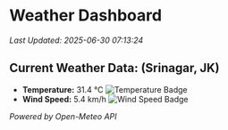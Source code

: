 
# Weather Dashboard

_Last Updated: 2025-06-30 07:13:24_

## Current Weather Data: (Srinagar, JK)
- **Temperature:** 31.4 °C ![Temperature Badge](https://img.shields.io/badge/Temperature-High%20Temp-orange)
- **Wind Speed:** 5.4 km/h ![Wind Speed Badge](https://img.shields.io/badge/Wind%20Speed-Light%20Wind-blue)

*Powered by Open-Meteo API*
